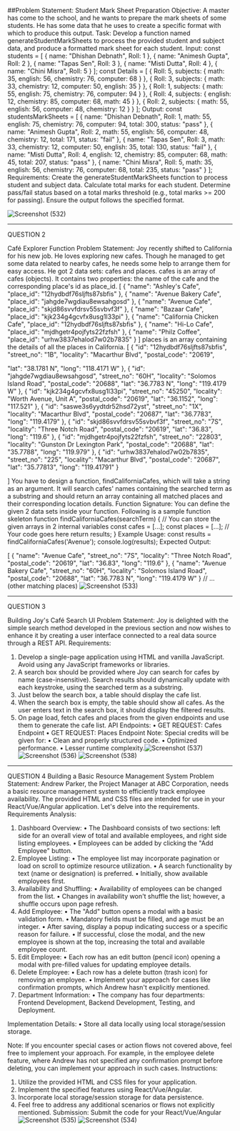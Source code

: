 ##Problem Statement: Student Mark Sheet Preparation
Objective:
A master has come to the school, and he wants to prepare the mark sheets of some students. He has
some data that he uses to create a specific format with which to produce this output.
Task:
Develop a function named generateStudentMarkSheets to process the provided student and
subject data, and produce a formatted mark sheet for each student.
Input:
const students = [
{ name: "Dhishan Debnath", Roll: 1 },
{ name: "Animesh Gupta", Roll: 2 },
{ name: "Tapas Sen", Roll: 3 },
{ name: "Misti Dutta", Roll: 4 },
{ name: "Chini Misra", Roll: 5 }
];
const Details = [
{ Roll: 5, subjects: { math: 35, english: 56, chemistry: 76, computer: 68 } },
{ Roll: 3, subjects: { math: 33, chemistry: 12, computer: 50, english: 35 } },
{ Roll: 1, subjects: { math: 55, english: 75, chemistry: 76, computer: 94 } },
{ Roll: 4, subjects: { english: 12, chemistry: 85, computer: 68, math: 45 } },
{ Roll: 2, subjects: { math: 55, english: 56, computer: 48, chemistry: 12 } }
];
Output:
const studentsMarkSheets = [
{ name: "Dhishan Debnath", Roll: 1, math: 55, english: 75, chemistry: 76, computer: 94, total:
300, status: "pass" },
{ name: "Animesh Gupta", Roll: 2, math: 55, english: 56, computer: 48, chemistry: 12, total: 171,
status: "fail" },
{ name: "Tapas Sen", Roll: 3, math: 33, chemistry: 12, computer: 50, english: 35, total: 130, status:
"fail" },
{ name: "Misti Dutta", Roll: 4, english: 12, chemistry: 85, computer: 68, math: 45, total: 207,
status: "pass" },
{ name: "Chini Misra", Roll: 5, math: 35, english: 56, chemistry: 76, computer: 68, total: 235,
status: "pass" }
];
Requirements:
Create the generateStudentMarkSheets function to process student and subject data.
Calculate total marks for each student.
Determine pass/fail status based on a total marks threshold (e.g., total marks >= 200 for passing).
Ensure the output follows the specified format.

![Screenshot (532)](https://github.com/mjthakur1925/Logic-assignment/assets/114571796/17e1845b-2e00-4673-90ed-4250bb51871e)

-------------------------------------------------------------------------------------------------------------------------------------------------------------------------------------
QUESTION 2

Café Explorer Function
Problem Statement:
Joy recently shifted to California for his new job. He loves exploring new cafes. Though he
managed to get some data related to nearby cafes, he needs some help to arrange them for easy
access. He got 2 data sets: cafes and places.
cafes is an array of cafes (objects). It contains two properties: the name of the cafe and the
corresponding place's id as place_id.
[
{
"name": "Ashley's Cafe",
"place_id": "12hydbdf76sljfts87sbfis"
},
{
"name": "Avenue Bakery Cafe",
"place_id": "jahgde7wgdiau8ewsahgosd"
},
{
"name": "Avenue Cafe",
"place_id": "skjd86svvfdrsv55svbvf3f"
},
{
"name": "Bazaar Cafe",
"place_id": "kjk234g4gcvfx8usg1l33pi"
},
{
"name": "California Chicken Cafe",
"place_id": "12hydbdf76sljfts87sbfis"
},
{
"name": "Hi-Lo Cafe",
"place_id": "mjdhgetr4pojfyts22fzfsh"
},
{
"name": "Philz Coffee",
"place_id": "urhw3837ehalod7w02b7835"
}
]
places is an array containing the details of all the places in California.
[
{
"id": "12hydbdf76sljfts87sbfis",
"street_no": "1B",
"locality": "Macarthur Blvd",
"postal_code": "20619",

"lat": "38.1781 N",
"long": "118.4171 W"
},
{
"id": "jahgde7wgdiau8ewsahgosd",
"street_no": "60H",
"locality": "Solomos Island Road",
"postal_code": "20688",
"lat": "36.7783 N",
"long": "119.4179 W"
},
{
"id": "kjk234g4gcvfx8usg1l33pi",
"street_no": "45250",
"locality": "Worth Avenue, Unit A",
"postal_code": "20619",
"lat": "36.1152",
"long": "117.521"
},
{
"id": "saswe3s6yydtdr52hsd72yst",
"street_no": "1X",
"locality": "Macarthur Blvd",
"postal_code": "20687",
"lat": "36.7783",
"long": "119.4179"
},
{
"id": "skjd86svvfdrsv55svbvf3f",
"street_no": "7S",
"locality": "Three Notch Road",
"postal_code": "20619",
"lat": "36.83",
"long": "119.6"
},
{
"id": "mjdhgetr4pojfyts22fzfsh",
"street_no": "22803",
"locality": "Gunston Dr Lexington Park",
"postal_code": "20688",
"lat": "35.7788",
"long": "119.979"
},
{
"id": "urhw3837ehalod7w02b7835",
"street_no": "225",
"locality": "Macarthur Blvd",
"postal_code": "20687",
"lat": "35.77813",
"long": "119.41791"
}

]
You have to design a function, findCaliforniaCafes, which will take a string as an argument. It will
search cafes' names containing the searched term as a substring and should return an array
containing all matched places and their corresponding location details.
Function Signature:
You can define the given 2 data sets inside your function. Following is a
sample function skeleton
function findCaliforniaCafes(searchTerm) {
// You can store the given arrays in 2 internal variables
const cafes = [...];
const places = [...];
// Your code goes here
return results;
}
Example Usage:
const results = findCaliforniaCafes('Avenue');
console.log(results);
Expected Output:

[
{
"name": "Avenue Cafe",
"street_no": "7S",
"locality": "Three Notch Road",
"postal_code": "20619",
"lat": "36.83",
"long": "119.6"
},
{
"name": "Avenue Bakery Cafe",
"street_no": "60H",
"locality": "Solomos Island Road",
"postal_code": "20688",
"lat": "36.7783 N",
"long": "119.4179 W"
}
// ... (other matching places)
![Screenshot (533)](https://github.com/mjthakur1925/Logic-assignment/assets/114571796/9485afdc-688b-4f62-80c9-63819befa219)

--------------------------------------------------------------------------------------------------------------------------------------------------------------------------------------------------------
QUESTION 3

Building Joy's Café Search UI
Problem Statement:
Joy is delighted with the simple search method developed in the previous section and now wishes to
enhance it by creating a user interface connected to a real data source through a REST API.
Requirements:

1. Develop a single-page application using HTML and vanilla JavaScript. Avoid using any
JavaScript frameworks or libraries.
2. A search box should be provided where Joy can search for cafes by name (case-insensitive).
Search results should dynamically update with each keystroke, using the searched term as a
substring.
3. Just below the search box, a table should display the cafe list.
4. When the search box is empty, the table should show all cafes. As the user enters text in the
search box, it should display the filtered results.
5. On page load, fetch cafes and places from the given endpoints and use them to generate the
cafe list.
API Endpoints:
• GET REQUEST: Cafes Endpoint
• GET REQUEST: Places Endpoint
Note:
Special credits will be given for:
• Clean and properly structured code.
• Optimized performance.
• Lesser runtime complexity.![Screenshot (537)](https://github.com/mjthakur1925/Logic-assignment/assets/114571796/b6e047e6-4d63-4f80-922a-8d566cb61f5f)
![Screenshot (536)](https://github.com/mjthakur1925/Logic-assignment/assets/114571796/53ee2acf-bf24-445e-9d29-9d481290033d)
![Screenshot (538)](https://github.com/mjthakur1925/Logic-assignment/assets/114571796/ff2d6198-514e-486c-8d5d-d0230beb6725)
-----------------------------------------------------------------------------------------------------------------------------------------------------------------------------------------
QUESTION 4
Building a Basic Resource Management System
Problem Statement:
Andrew Parker, the Project Manager at ABC Corporation, needs a basic resource management
system to efficiently track employee availability. The provided HTML and CSS files are intended
for use in your React/Vue/Angular application. Let's delve into the requirements.
Requirements Analysis:
1. Dashboard Overview:
• The Dashboard consists of two sections: left side for an overall view of total and
available employees, and right side listing employees.
• Employees can be added by clicking the "Add Employee" button.
2. Employee Listing:
• The employee list may incorporate pagination or load on scroll to optimize resource
utilization.
• A search functionality by text (name or designation) is preferred.
• Initially, show available employees first.
3. Availability and Shuffling:
• Availability of employees can be changed from the list.
• Changes in availability won't shuffle the list; however, a shuffle occurs upon page
refresh.
4. Add Employee:
• The "Add" button opens a modal with a basic validation form.
• Mandatory fields must be filled, and age must be an integer.
• After saving, display a popup indicating success or a specific reason for failure.
• If successful, close the modal, and the new employee is shown at the top, increasing the
total and available employee count.
5. Edit Employee:
• Each row has an edit button (pencil icon) opening a modal with pre-filled values for
updating employee details.
6. Delete Employee:
• Each row has a delete button (trash icon) for removing an employee.
• Implement your approach for cases like confirmation prompts, which Andrew hasn't
explicitly mentioned.
7. Department Information:
• The company has four departments: Frontend Development, Backend Development,
Testing, and Deployment.

Implementation Details:
• Store all data locally using local storage/session storage.

Note:
If you encounter special cases or action flows not covered above, feel free to implement your
approach. For example, in the employee delete feature, where Andrew has not specified any
confirmation prompt before deleting, you can implement your approach in such cases.
Instructions:
1. Utilize the provided HTML and CSS files for your application.
2. Implement the specified features using React/Vue/Angular.
3. Incorporate local storage/session storage for data persistence.
4. Feel free to address any additional scenarios or flows not explicitly mentioned.
Submission:
Submit the code for your React/Vue/Angular
![Screenshot (535)](https://github.com/mjthakur1925/Logic-assignment/assets/114571796/9ccdebfb-7cfa-42d5-9894-1e623285f267)
![Screenshot (534)](https://github.com/mjthakur1925/Logic-assignment/assets/114571796/013346dc-97b2-4cfc-a2a9-51656af7c704)




